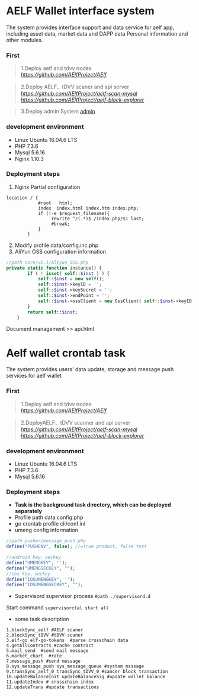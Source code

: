 # AELF Wallet interface system

The system provides interface support and data service for aelf app, including asset data, market data and DAPP data
Personal information and other modules.

### First

>1.Deploy aelf and tdvv nodes                  
>*https://github.com/AElfProject/AElf*

>2.Deploy AELF、tDVV scaner and api server *https://github.com/AElfProject/aelf-scan-mysql* *https://github.com/AElfProject/aelf-block-explorer* 

>3.Deploy admin System [admin](https://github.com/AElfProject/aelf-wallet-server/tree/master/api-server)

### development environment

- Linux Ubuntu 16.04.6 LTS
- PHP 7.3.6
- Mysql 5.6.16
- Nginx 1.10.3

### Deployment steps

1. Nginx Partial configuration
```nginx
location / {
            #root   html;
            index  index.html index.htm index.php;
            if (!-e $request_filename){
                 rewrite ^/(.*)$ /index.php/$1 last;
                 #break;
            }
        }
```

2. Modify profile data/config.inc.php
3. AliYun OSS configuration information
```php
//path core/v2.1/Aliyun_OSS.php
private static function instance() {
		if ( ! isset( self::$inst ) ) {
			self::$inst = new self();
            self::$inst->keyID = '';
            self::$inst->keySecret = '';
			self::$inst->endPoint = '';
			self::$inst->ossClient = new OssClient( self::$inst->keyID, self::$inst->keySecret, self::$inst->endPoint );
		}
		return self::$inst;
	}
```
Document management >> api.html

# Aelf wallet crontab task 
The system provides users' data update, storage and message push services for aelf wallet

### First

>1.Deploy aelf and tdvv nodes                  
>*https://github.com/AElfProject/AElf*

>2.DeployAELF、tDVV scanner and api server *https://github.com/AElfProject/aelf-scan-mysql* *https://github.com/AElfProject/aelf-block-explorer* 


### development environment

- Linux Ubuntu 16.04.6 LTS
- PHP 7.3.6
- Mysql 5.6.16

### Deployment steps
- **Task is the background task directory, which can be deployed separately**
- Profile path data.config.php
- go crontab profile cli/conf.ini
- umeng config information
```php
//path pusher/message_push.php
define("PUSHENV", false); //=true product, false test

//android key、seckey
define("UMENGKEY", '');
define("UMENGSECKEY", "");
//ios key、seckey
define("IOSUMENGKEY", '');
define("IOSUMENGSECKEY", "");
```
- Supervisord supervisor process
`#path ./supervisord.d`

Start command
`supervisorctal start all`

- some task description
```$xslt
1.blockSync_aelf #AELF scaner
2.blockSync_tDVV #tDVV scaner
3.elf-go elf-go-tokens  #parse crosschain data
4.getAllContracts #cache contract
5.mail_send  #send mail message
6.market_chart  #rate
7.message_push #send message
8.sys_message_push sys_message_queue #system msssage
9.transSync_aelf_0 transSync_tDVV_0 #sancer block transaction 
10.updateBalanceInit updateBalanceSig #update wallet balance
11.updateIndex # crosschain index
12.updateTrans #update transactions

```





